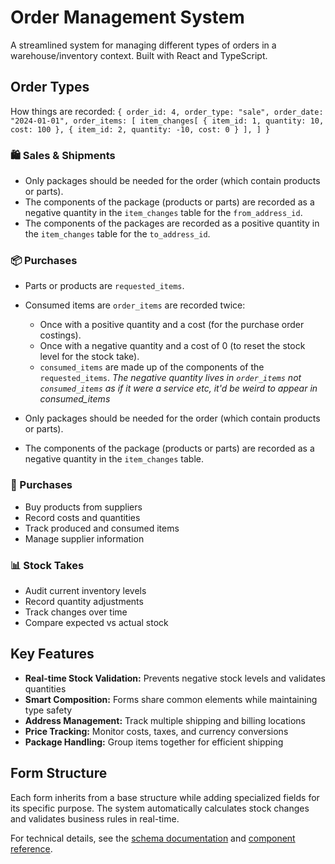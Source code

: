 # Order Management System

A streamlined system for managing different types of orders in a warehouse/inventory context. Built with React and TypeScript.

## Order Types

How things are recorded:
`{
    order_id: 4,
    order_type: "sale",
    order_date: "2024-01-01",
    order_items: [
        item_changes[
            { item_id: 1, quantity: 10, cost: 100 },
            { item_id: 2, quantity: -10, cost: 0 }
        ],
    ]
}`

### 🛍️ Sales & Shipments

- Only packages should be needed for the order (which contain products or parts).
- The components of the package (products or parts) are recorded as a negative quantity in the `item_changes` table for the `from_address_id`.
- The components of the packages are recorded as a positive quantity in the `item_changes` table for the `to_address_id`.

### 📦 Purchases

- Parts or products are `requested_items`.
- Consumed items are `order_items` are recorded twice:
  - Once with a positive quantity and a cost (for the purchase order costings).
  - Once with a negative quantity and a cost of 0 (to reset the stock level for the stock take).
  - `consumed_items` are made up of the components of the `requested_items`.
*The negative quantity lives in `order_items` not `consumed_items` as if it were a service etc, it'd be weird to appear in consumed_items*

- Only packages should be needed for the order (which contain products or parts).
- The components of the package (products or parts) are recorded as a negative quantity in the `item_changes` table.

### 🛒 Purchases

- Buy products from suppliers
- Record costs and quantities
- Track produced and consumed items
- Manage supplier information

### 📊 Stock Takes

- Audit current inventory levels
- Record quantity adjustments
- Track changes over time
- Compare expected vs actual stock

## Key Features

- **Real-time Stock Validation:** Prevents negative stock levels and validates quantities
- **Smart Composition:** Forms share common elements while maintaining type safety
- **Address Management:** Track multiple shipping and billing locations
- **Price Tracking:** Monitor costs, taxes, and currency conversions
- **Package Handling:** Group items together for efficient shipping

## Form Structure

Each form inherits from a base structure while adding specialized fields for its specific purpose. The system automatically calculates stock changes and validates business rules in real-time.

For technical details, see the [schema documentation](#) and [component reference](#).
